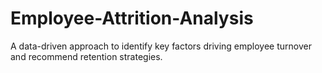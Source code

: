 # Employee-Attrition-Analysis
A data-driven approach to identify key factors driving employee turnover and recommend retention strategies.

